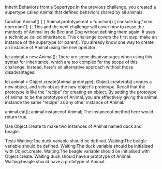 Inherit Behaviors from a Supertype
In the previous challenge, you created a supertype called Animal that defined behaviors shared by all animals:

function Animal() { }
Animal.prototype.eat = function() {
  console.log("nom nom nom");
};
This and the next challenge will cover how to reuse the methods of Animal inside Bird and Dog without defining them again. It uses a technique called inheritance. This challenge covers the first step: make an instance of the supertype (or parent). You already know one way to create an instance of Animal using the new operator:

let animal = new Animal();
There are some disadvantages when using this syntax for inheritance, which are too complex for the scope of this challenge. Instead, here's an alternative approach without those disadvantages:

let animal = Object.create(Animal.prototype);
Object.create(obj) creates a new object, and sets obj as the new object's prototype. Recall that the prototype is like the "recipe" for creating an object. By setting the prototype of animal to be the prototype of Animal, you are effectively giving the animal instance the same "recipe" as any other instance of Animal.

animal.eat();
animal instanceof Animal;
The instanceof method here would return true.

Use Object.create to make two instances of Animal named duck and beagle.

Tests
Waiting:The duck variable should be defined.
Waiting:The beagle variable should be defined.
Waiting:The duck variable should be initialised with Object.create.
Waiting:The beagle variable should be initialised with Object.create.
Waiting:duck should have a prototype of Animal.
Waiting:beagle should have a prototype of Animal.